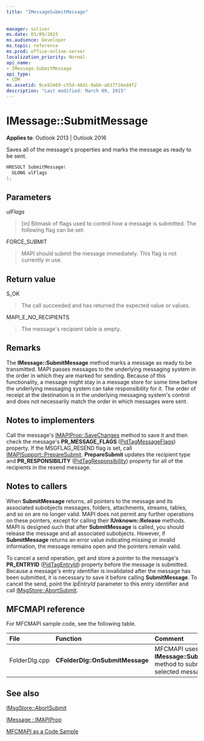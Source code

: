 ```yaml
---
title: "IMessageSubmitMessage"
 
 
manager: soliver
ms.date: 03/09/2015
ms.audience: Developer
ms.topic: reference
ms.prod: office-online-server
localization_priority: Normal
api_name:
- IMessage.SubmitMessage
api_type:
- COM
ms.assetid: 9ce93469-c55d-48d1-9abb-a637716ed4f2
description: "Last modified: March 09, 2015"
---
```


# IMessage::SubmitMessage

  
  
**Applies to**: Outlook 2013 | Outlook 2016 
  
Saves all of the message's properties and marks the message as ready to be sent.
  
```cpp
HRESULT SubmitMessage(
  ULONG ulFlags
);
```

## Parameters

 _ulFlags_
  
> [in] Bitmask of flags used to control how a message is submitted. The following flag can be set:
    
FORCE_SUBMIT 
  
> MAPI should submit the message immediately. This flag is not currently in use.
    
## Return value

S_OK 
  
> The call succeeded and has returned the expected value or values.
    
MAPI_E_NO_RECIPIENTS 
  
> The message's recipient table is empty.
    
## Remarks

The **IMessage::SubmitMessage** method marks a message as ready to be transmitted. MAPI passes messages to the underlying messaging system in the order in which they are marked for sending. Because of this functionality, a message might stay in a message store for some time before the underlying messaging system can take responsibility for it. The order of receipt at the destination is in the underlying messaging system's control and does not necessarily match the order in which messages were sent. 
  
## Notes to implementers

Call the message's [IMAPIProp::SaveChanges](imapiprop-savechanges.md) method to save it and then check the message's **PR_MESSAGE_FLAGS** ([PidTagMessageFlags](pidtagmessageflags-canonical-property.md)) property. If the MSGFLAG_RESEND flag is set, call [IMAPISupport::PrepareSubmit](imapisupport-preparesubmit.md). **PrepareSubmit** updates the recipient type and **PR_RESPONSIBILITY** ([PidTagResponsibility](pidtagresponsibility-canonical-property.md)) property for all of the recipients in the resend message.
  
## Notes to callers

When **SubmitMessage** returns, all pointers to the message and its associated subobjects messages, folders, attachments, streams, tables, and so on are no longer valid. MAPI does not permit any further operations on these pointers, except for calling their **IUnknown::Release** methods. MAPI is designed such that after **SubmitMessage** is called, you should release the message and all associated subobjects. However, if **SubmitMessage** returns an error value indicating missing or invalid information, the message remains open and the pointers remain valid. 
  
To cancel a send operation, get and store a pointer to the message's **PR_ENTRYID** ([PidTagEntryId](pidtagentryid-canonical-property.md)) property before the message is submitted. Because a message's entry identifier is invalidated after the message has been submitted, it is necessary to save it before calling **SubmitMessage**. To cancel the send, point the  _lpEntryId_ parameter to this entry identifier and call [IMsgStore::AbortSubmit](imsgstore-abortsubmit.md).
  
## MFCMAPI reference

For MFCMAPI sample code, see the following table.
  
|**File**|**Function**|**Comment**|
|:-----|:-----|:-----|
|FolderDlg.cpp  <br/> |**CFolderDlg::OnSubmitMessage** <br/> |MFCMAPI uses the **IMessage::SubmitMessage** method to submit the selected message.  <br/> |
   
## See also



[IMsgStore::AbortSubmit](imsgstore-abortsubmit.md)
  
[IMessage : IMAPIProp](imessageimapiprop.md)


[MFCMAPI as a Code Sample](mfcmapi-as-a-code-sample.md)

